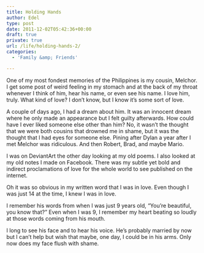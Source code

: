 ```yaml
---
title: Holding Hands
author: Edel
type: post
date: 2011-12-02T05:42:36+00:00
draft: true
private: true
url: /life/holding-hands-2/
categories:
  - 'Family &amp; Friends'

---
```

One of my most fondest memories of the Philippines is my cousin, Melchor. I get some post of weird feeling in my stomach and at the back of my throat whenever I think of him, hear his name, or even see his name. I love him, truly. What kind of love? I don&#8217;t know, but I know it&#8217;s some sort of love.

A couple of days ago, I had a dream about him. It was an innocent dream where he only made an appearance but I felt guilty afterwards. How could have I ever liked someone else other than him? No, it wasn&#8217;t the thought that we were both cousins that drowned me in shame, but it was the thought that I had eyes for someone else. Pining after Dylan a year after I met Melchor was ridiculous. And then Robert, Brad, and maybe Mario.

I was on DeviantArt the other day looking at my old poems. I also looked at my old notes I made on Facebook. There was my subtle yet bold and indirect proclamations of love for the whole world to see published on the internet.

Oh it was so obvious in my written word that I was in love. Even though I was just 14 at the time, I knew I was in love.

I remember his words from when I was just 9 years old, &#8220;You&#8217;re beautiful, you know that?&#8221; Even when I was 9, I remember my heart beating so loudly at those words coming from his mouth.

I long to see his face and to hear his voice. He&#8217;s probably married by now but I can&#8217;t help but wish that maybe, one day, I could be in his arms. Only now does my face flush with shame.

<ol class="footnote">
</ol>